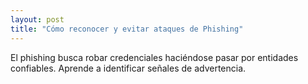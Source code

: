 ```yaml
---
layout: post
title: "Cómo reconocer y evitar ataques de Phishing"
---
```


El phishing busca robar credenciales haciéndose pasar por entidades confiables. Aprende a identificar señales de advertencia.
